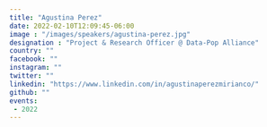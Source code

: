 ```yaml
---
title: "Agustina Perez"
date: 2022-02-10T12:09:45-06:00
image : "/images/speakers/agustina-perez.jpg"
designation : "Project & Research Officer @ Data-Pop Alliance"
country: ""
facebook: ""
instagram: ""
twitter: ""
linkedin: "https://www.linkedin.com/in/agustinaperezmirianco/"
github: ""
events: 
 - 2022
---
```

